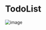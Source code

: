 # TodoList
![image](https://user-images.githubusercontent.com/91509607/157797964-bda2df31-2c22-431c-bf8b-c188ada76d40.png)
